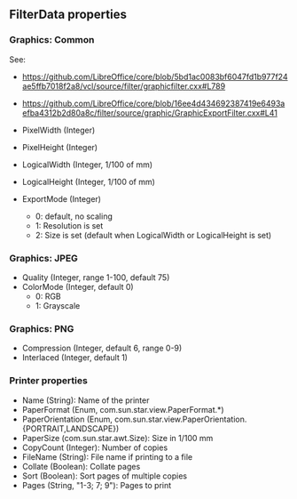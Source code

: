 ## FilterData properties

### Graphics: Common

See: 
* https://github.com/LibreOffice/core/blob/5bd1ac0083bf6047fd1b977f24ae5ffb7018f2a8/vcl/source/filter/graphicfilter.cxx#L789
* https://github.com/LibreOffice/core/blob/16ee4d434692387419e6493aefba4312b2d80a8c/filter/source/graphic/GraphicExportFilter.cxx#L41

* PixelWidth (Integer)
* PixelHeight (Integer)
* LogicalWidth (Integer, 1/100 of mm)
* LogicalHeight (Integer, 1/100 of mm)
* ExportMode (Integer)
  * 0: default, no scaling
  * 1: Resolution is set
  * 2: Size is set (default when LogicalWidth or LogicalHeight is set)
  
### Graphics: JPEG


* Quality (Integer, range 1-100, default 75)
* ColorMode (Integer, default 0)
  * 0: RGB
  * 1: Grayscale

### Graphics: PNG


* Compression (Integer, default 6, range 0-9)
* Interlaced (Integer, default 1)

### Printer properties

* Name (String): Name of the printer
* PaperFormat (Enum, com.sun.star.view.PaperFormat.*)
* PaperOrientation (Enum, com.sun.star.view.PaperOrientation.{PORTRAIT,LANDSCAPE})
* PaperSize (com.sun.star.awt.Size): Size in 1/100 mm
* CopyCount (Integer): Number of copies
* FileName (String): File name if printing to a file
* Collate (Boolean): Collate pages
* Sort (Boolean): Sort pages of multiple copies
* Pages (String, "1-3; 7; 9"): Pages to print
